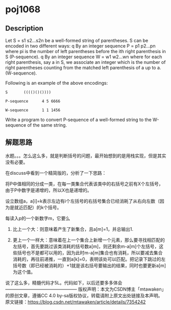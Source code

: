 # poj1068
## Description
Let S = s1 s2...s2n be a well-formed string of parentheses. S can be encoded in two different ways: 
q	By an integer sequence P = p1 p2...pn where pi is the number of left parentheses before the ith right parenthesis in S (P-sequence). 
q	By an integer sequence W = w1 w2...wn where for each right parenthesis, say a in S, we associate an integer which is the number of right parentheses counting from the matched left parenthesis of a up to a. (W-sequence). 

Following is an example of the above encodings: 

	S		(((()()())))

	P-sequence	    4 5 6666

	W-sequence	    1 1 1456


Write a program to convert P-sequence of a well-formed string to the W-sequence of the same string. 

## 解题思路

水题。。。怎么这么多，就是判断括号的问题，最开始想到的是用栈实现，但是其实没有必要。

在discuss中看到一个精简版的，分析了一下思路：

将P中值相同的分成一类，在每一类集合代表该类中的右括号之前有X个左括号，由于P中数字是递增的，所以X也是递增的。

设立数组a，a[i]=k表示左边有i个左括号的右括号集合已经消耗了从右向左数（因为是就近匹配）的k个括号。

每读入p的一个新数字m，它要么

1. 比上一个大：则意味着产生了新集合，且a[m]=1，并总输出1.

2. 更上一个一样大：意味着在上一个集合上新增一个元素，那么要寻找相匹配的左括号，首先要跳过该类消耗的括号数a[m]，则还剩余m-a[m]个左括号，这些括号也不是都可以用的，因为此时m-a[m]集合也有消耗，所以要减去集合消耗的，再往前递推，一直到a[k]=0，表明该处可以匹配。把记录下跳过的左括号数（即已经被消耗的）+1就是该右括号要输出的结果，同时也要更新a[m]为这个值。

说了这么多，精髓代码才5L。代码如下，以后还要多多体会
 ———————————————— 
版权声明：本文为CSDN博主「mtawaken」的原创文章，遵循CC 4.0 by-sa版权协议，转载请附上原文出处链接及本声明。
原文链接：https://blog.csdn.net/mtawaken/article/details/7354242
